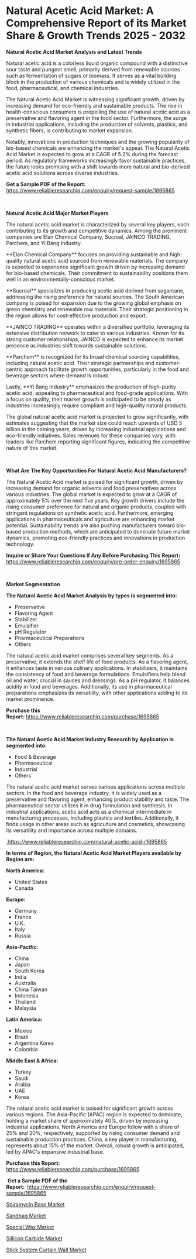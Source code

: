 <p><h1>Natural Acetic Acid Market: A Comprehensive Report of its Market Share & Growth Trends 2025 - 2032</h1></p><p><strong>Natural Acetic Acid Market Analysis and Latest Trends</strong></p>
<p><p>Natural acetic acid is a colorless liquid organic compound with a distinctive sour taste and pungent smell, primarily derived from renewable sources such as fermentation of sugars or biomass. It serves as a vital building block in the production of various chemicals and is widely utilized in the food, pharmaceutical, and chemical industries.</p><p>The Natural Acetic Acid Market is witnessing significant growth, driven by increasing demand for eco-friendly and sustainable products. The rise in health-conscious consumers is propelling the use of natural acetic acid as a preservative and flavoring agent in the food sector. Furthermore, the surge in industrial applications, including the production of solvents, plastics, and synthetic fibers, is contributing to market expansion.</p><p>Notably, innovations in production techniques and the growing popularity of bio-based chemicals are enhancing the market's appeal. The Natural Acetic Acid Market is expected to grow at a CAGR of 5.2% during the forecast period. As regulatory frameworks increasingly favor sustainable practices, the future looks promising with a shift towards more natural and bio-derived acetic acid solutions across diverse industries.</p></p>
<p><strong>Get a Sample PDF of the Report:&nbsp;</strong> <a href="https://www.reliableresearchiq.com/enquiry/request-sample/1695865?utm_campaign=1144&utm_medium=2&utm_source=Github&utm_content=ia&utm_term=01042025&utm_id=natural-acetic-acid">https://www.reliableresearchiq.com/enquiry/request-sample/1695865</a></p>
<p>&nbsp;</p>
<p><strong>Natural Acetic Acid Major Market Players</strong></p>
<p><p>The natural acetic acid market is characterized by several key players, each contributing to its growth and competitive dynamics. Among the prominent companies are Elan Chemical Company, Sucroal, JAINCO TRADING, Parchem, and Yi Bang Industry.</p><p>**Elan Chemical Company** focuses on providing sustainable and high-quality natural acetic acid sourced from renewable materials. The company is expected to experience significant growth driven by increasing demand for bio-based chemicals. Their commitment to sustainability positions them well in an environmentally-conscious market.</p><p>**Sucroal** specializes in producing acetic acid derived from sugarcane, addressing the rising preference for natural sources. The South American company is poised for expansion due to the growing global emphasis on green chemistry and renewable raw materials. Their strategic positioning in the region allows for cost-effective production and export.</p><p>**JAINCO TRADING** operates within a diversified portfolio, leveraging its extensive distribution network to cater to various industries. Known for its strong customer relationships, JAINCO is expected to enhance its market presence as industries shift towards sustainable solutions.</p><p>**Parchem** is recognized for its broad chemical sourcing capabilities, including natural acetic acid. Their strategic partnerships and customer-centric approach facilitate growth opportunities, particularly in the food and beverage sectors where demand is robust.</p><p>Lastly, **Yi Bang Industry** emphasizes the production of high-purity acetic acid, appealing to pharmaceutical and food-grade applications. With a focus on quality, their market growth is anticipated to be steady as industries increasingly require compliant and high-quality natural products.</p><p>The global natural acetic acid market is projected to grow significantly, with estimates suggesting that the market size could reach upwards of USD 5 billion in the coming years, driven by increasing industrial applications and eco-friendly initiatives. Sales revenues for these companies vary, with leaders like Parchem reporting significant figures, indicating the competitive nature of this market.</p></p>
<p>&nbsp;</p>
<p><strong>What Are The Key Opportunities For Natural Acetic Acid Manufacturers?</strong></p>
<p><p>The Natural Acetic Acid market is poised for significant growth, driven by increasing demand for organic solvents and food preservatives across various industries. The global market is expected to grow at a CAGR of approximately 5% over the next five years. Key growth drivers include the rising consumer preference for natural and organic products, coupled with stringent regulations on synthetic acetic acid. Furthermore, emerging applications in pharmaceuticals and agriculture are enhancing market potential. Sustainability trends are also pushing manufacturers toward bio-based production methods, which are anticipated to dominate future market dynamics, promoting eco-friendly practices and innovations in production technology.</p></p>
<p><strong>Inquire or Share Your Questions If Any Before Purchasing This Report:</strong> <a href="https://www.reliableresearchiq.com/enquiry/pre-order-enquiry/1695865?utm_campaign=1144&utm_medium=2&utm_source=Github&utm_content=ia&utm_term=01042025&utm_id=natural-acetic-acid">https://www.reliableresearchiq.com/enquiry/pre-order-enquiry/1695865</a></p>
<p>&nbsp;</p>
<p><strong>Market Segmentation</strong></p>
<p><strong>The Natural Acetic Acid Market Analysis by types is segmented into:</strong></p>
<p><ul><li>Preservative</li><li>Flavoring Agent</li><li>Stabilizer</li><li>Emulsifier</li><li>pH Regulator</li><li>Pharmaceutical Preparations</li><li>Others</li></ul></p>
<p><p>The natural acetic acid market comprises several key segments. As a preservative, it extends the shelf life of food products. As a flavoring agent, it enhances taste in various culinary applications. In stabilizers, it maintains the consistency of food and beverage formulations. Emulsifiers help blend oil and water, crucial in sauces and dressings. As a pH regulator, it balances acidity in food and beverages. Additionally, its use in pharmaceutical preparations emphasizes its versatility, with other applications adding to its market prominence.</p></p>
<p><strong>Purchase this Report:&nbsp;</strong><a href="https://www.reliableresearchiq.com/purchase/1695865?utm_campaign=1144&utm_medium=2&utm_source=Github&utm_content=ia&utm_term=01042025&utm_id=natural-acetic-acid">https://www.reliableresearchiq.com/purchase/1695865</a></p>
<p>&nbsp;</p>
<p><strong>The Natural Acetic Acid Market Industry Research by Application is segmented into:</strong></p>
<p><ul><li>Food & Beverage</li><li>Pharmaceutical</li><li>Industrial</li><li>Others</li></ul></p>
<p><p>The natural acetic acid market serves various applications across multiple sectors. In the food and beverage industry, it is widely used as a preservative and flavoring agent, enhancing product stability and taste. The pharmaceutical sector utilizes it in drug formulation and synthesis. In industrial applications, acetic acid acts as a chemical intermediate in manufacturing processes, including plastics and textiles. Additionally, it finds usage in other areas such as agriculture and cosmetics, showcasing its versatility and importance across multiple domains.</p></p>
<p><a href="https://www.reliableresearchiq.com/natural-acetic-acid-r1695865?utm_campaign=1144&utm_medium=2&utm_source=Github&utm_content=ia&utm_term=01042025&utm_id=natural-acetic-acid">&nbsp;https://www.reliableresearchiq.com/natural-acetic-acid-r1695865</a></p>
<p><strong>In terms of Region, the Natural Acetic Acid Market Players available by Region are:</strong></p>
<p>
    <p> <strong> North America: </strong>
        <ul>
            <li>United States</li>
            <li>Canada</li>
        </ul>
        </p> 
    <p> <strong> Europe: </strong>
        <ul>
            <li>Germany</li>
            <li>France</li>
            <li>U.K.</li>
            <li>Italy</li>
            <li>Russia</li>
        </ul>
        </p> 
    <p> <strong> Asia-Pacific: </strong>
        <ul>
            <li>China</li>
            <li>Japan</li>
            <li>South Korea</li>
            <li>India</li>
            <li>Australia</li>
            <li>China Taiwan</li>
            <li>Indonesia</li>
            <li>Thailand</li>
            <li>Malaysia</li>
        </ul>
        </p> 
    <p> <strong> Latin America: </strong>
        <ul>
            <li>Mexico</li>
            <li>Brazil</li>
            <li>Argentina Korea</li>
            <li>Colombia</li>
        </ul>
        </p> 
    <p> <strong> Middle East & Africa: </strong>
        <ul>
            <li>Turkey</li>
            <li>Saudi</li>
            <li>Arabia</li>
            <li>UAE</li>
            <li>Korea</li>
        </ul>
    </p>
    </p>
<p><p>The natural acetic acid market is poised for significant growth across various regions. The Asia-Pacific (APAC) region is expected to dominate, holding a market share of approximately 40%, driven by increasing industrial applications. North America and Europe follow with a share of 25% and 20%, respectively, supported by rising consumer demand and sustainable production practices. China, a key player in manufacturing, represents about 15% of the market. Overall, robust growth is anticipated, led by APAC's expansive industrial base.</p></p>
<p><strong>Purchase this Report: </strong><a href="https://www.reliableresearchiq.com/purchase/1695865?utm_campaign=1144&utm_medium=2&utm_source=Github&utm_content=ia&utm_term=01042025&utm_id=natural-acetic-acid">https://www.reliableresearchiq.com/purchase/1695865</a></p>
<p>&nbsp;<strong>Get a Sample PDF of the Report:&nbsp;&nbsp;</strong><a href="https://www.reliableresearchiq.com/enquiry/request-sample/1695865?utm_campaign=1144&utm_medium=2&utm_source=Github&utm_content=ia&utm_term=01042025&utm_id=natural-acetic-acid">https://www.reliableresearchiq.com/enquiry/request-sample/1695865</a></p>
<p><strong></strong></p>
<p><p><a href="https://github.com/voetzeszuh/Market-Research-Report-List-1/blob/main/spiramycin-base-market.md?utm_campaign=1144&utm_medium=2&utm_source=Github&utm_content=ia&utm_term=01042025&utm_id=natural-acetic-acid">Spiramycin Base Market</a></p><p><a href="https://github.com/xanaanenkaly/Market-Research-Report-List-1/blob/main/sandbag-market.md?utm_campaign=1144&utm_medium=2&utm_source=Github&utm_content=ia&utm_term=01042025&utm_id=natural-acetic-acid">Sandbag Market</a></p><p><a href="https://github.com/alasmyayock/Market-Research-Report-List-1/blob/main/special-wax-market.md?utm_campaign=1144&utm_medium=2&utm_source=Github&utm_content=ia&utm_term=01042025&utm_id=natural-acetic-acid">Special Wax Market</a></p><p><a href="https://github.com/memorirummy/Market-Research-Report-List-1/blob/main/sillicon-carbide-market.md?utm_campaign=1144&utm_medium=2&utm_source=Github&utm_content=ia&utm_term=01042025&utm_id=natural-acetic-acid">Sillicon Carbide Market</a></p><p><a href="https://github.com/celpabembes/Market-Research-Report-List-1/blob/main/stick-system-curtain-wall-market.md?utm_campaign=1144&utm_medium=2&utm_source=Github&utm_content=ia&utm_term=01042025&utm_id=natural-acetic-acid">Stick System Curtain Wall Market</a></p></p>